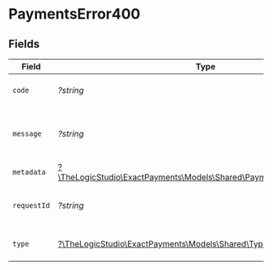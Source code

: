 # PaymentsError400


## Fields

| Field                                                                                                                    | Type                                                                                                                     | Required                                                                                                                 | Description                                                                                                              | Example                                                                                                                  |
| ------------------------------------------------------------------------------------------------------------------------ | ------------------------------------------------------------------------------------------------------------------------ | ------------------------------------------------------------------------------------------------------------------------ | ------------------------------------------------------------------------------------------------------------------------ | ------------------------------------------------------------------------------------------------------------------------ |
| `code`                                                                                                                   | *?string*                                                                                                                | :heavy_minus_sign:                                                                                                       | Code of the validation error.                                                                                            | payments-validation-error                                                                                                |
| `message`                                                                                                                | *?string*                                                                                                                | :heavy_minus_sign:                                                                                                       | Message explaining the validation error.                                                                                 | Failed to creating secondary transaction                                                                                 |
| `metadata`                                                                                                               | [?\TheLogicStudio\ExactPayments\Models\Shared\PaymentsError400Metadata](../../Models/Shared/PaymentsError400Metadata.md) | :heavy_minus_sign:                                                                                                       | N/A                                                                                                                      |                                                                                                                          |
| `requestId`                                                                                                              | *?string*                                                                                                                | :heavy_minus_sign:                                                                                                       | Request identifier in UUID format.                                                                                       | bcc78633-cd09-4e7d-8f3b-d593fdc1439c                                                                                     |
| `type`                                                                                                                   | [?\TheLogicStudio\ExactPayments\Models\Shared\Type](../../Models/Shared/Type.md)                                         | :heavy_minus_sign:                                                                                                       | Type of the validation error.                                                                                            | api-error                                                                                                                |